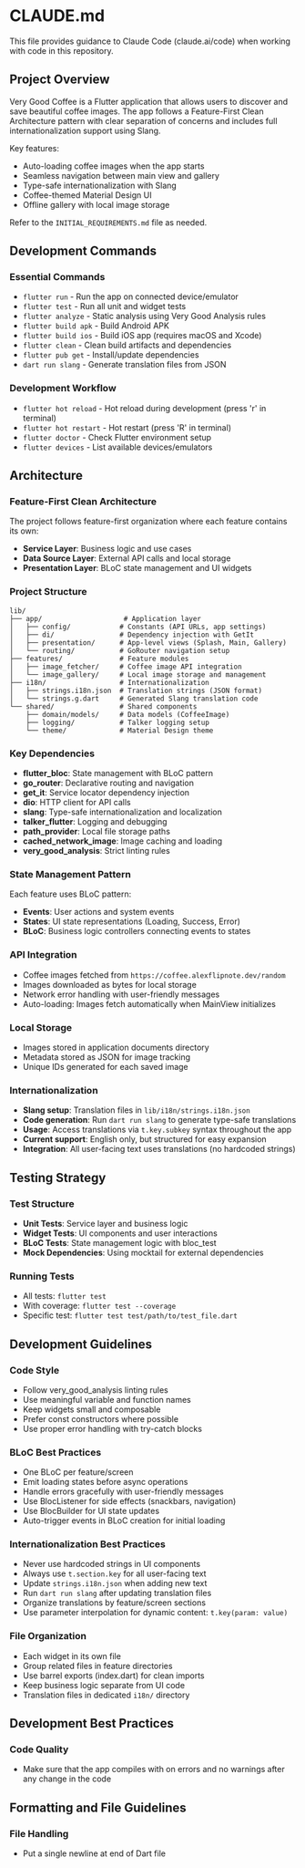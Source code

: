 # CLAUDE.md

This file provides guidance to Claude Code (claude.ai/code) when working with code in this repository.

## Project Overview

Very Good Coffee is a Flutter application that allows users to discover and save beautiful coffee images. The app follows a Feature-First Clean Architecture pattern with clear separation of concerns and includes full internationalization support using Slang.

Key features:
- Auto-loading coffee images when the app starts
- Seamless navigation between main view and gallery
- Type-safe internationalization with Slang
- Coffee-themed Material Design UI
- Offline gallery with local image storage

Refer to the `INITIAL_REQUIREMENTS.md` file as needed.

## Development Commands

### Essential Commands
- `flutter run` - Run the app on connected device/emulator
- `flutter test` - Run all unit and widget tests
- `flutter analyze` - Static analysis using Very Good Analysis rules
- `flutter build apk` - Build Android APK
- `flutter build ios` - Build iOS app (requires macOS and Xcode)
- `flutter clean` - Clean build artifacts and dependencies
- `flutter pub get` - Install/update dependencies
- `dart run slang` - Generate translation files from JSON

### Development Workflow
- `flutter hot reload` - Hot reload during development (press 'r' in terminal)
- `flutter hot restart` - Hot restart (press 'R' in terminal)
- `flutter doctor` - Check Flutter environment setup
- `flutter devices` - List available devices/emulators

## Architecture

### Feature-First Clean Architecture
The project follows feature-first organization where each feature contains its own:
- **Service Layer**: Business logic and use cases
- **Data Source Layer**: External API calls and local storage
- **Presentation Layer**: BLoC state management and UI widgets

### Project Structure
```
lib/
├── app/                    # Application layer
│   ├── config/            # Constants (API URLs, app settings)
│   ├── di/                # Dependency injection with GetIt
│   ├── presentation/      # App-level views (Splash, Main, Gallery)
│   └── routing/           # GoRouter navigation setup
├── features/              # Feature modules
│   ├── image_fetcher/     # Coffee image API integration
│   └── image_gallery/     # Local image storage and management
├── i18n/                  # Internationalization
│   ├── strings.i18n.json  # Translation strings (JSON format)
│   └── strings.g.dart     # Generated Slang translation code
└── shared/                # Shared components
    ├── domain/models/     # Data models (CoffeeImage)
    ├── logging/           # Talker logging setup
    └── theme/             # Material Design theme
```

### Key Dependencies
- **flutter_bloc**: State management with BLoC pattern
- **go_router**: Declarative routing and navigation
- **get_it**: Service locator dependency injection
- **dio**: HTTP client for API calls
- **slang**: Type-safe internationalization and localization
- **talker_flutter**: Logging and debugging
- **path_provider**: Local file storage paths
- **cached_network_image**: Image caching and loading
- **very_good_analysis**: Strict linting rules

### State Management Pattern
Each feature uses BLoC pattern:
- **Events**: User actions and system events
- **States**: UI state representations (Loading, Success, Error)
- **BLoC**: Business logic controllers connecting events to states

### API Integration
- Coffee images fetched from `https://coffee.alexflipnote.dev/random`
- Images downloaded as bytes for local storage
- Network error handling with user-friendly messages
- Auto-loading: Images fetch automatically when MainView initializes

### Local Storage
- Images stored in application documents directory
- Metadata stored as JSON for image tracking
- Unique IDs generated for each saved image

### Internationalization
- **Slang setup**: Translation files in `lib/i18n/strings.i18n.json`
- **Code generation**: Run `dart run slang` to generate type-safe translations
- **Usage**: Access translations via `t.key.subkey` syntax throughout the app
- **Current support**: English only, but structured for easy expansion
- **Integration**: All user-facing text uses translations (no hardcoded strings)

## Testing Strategy

### Test Structure
- **Unit Tests**: Service layer and business logic
- **Widget Tests**: UI components and user interactions
- **BLoC Tests**: State management logic with bloc_test
- **Mock Dependencies**: Using mocktail for external dependencies

### Running Tests
- All tests: `flutter test`
- With coverage: `flutter test --coverage`
- Specific test: `flutter test test/path/to/test_file.dart`

## Development Guidelines

### Code Style
- Follow very_good_analysis linting rules
- Use meaningful variable and function names
- Keep widgets small and composable
- Prefer const constructors where possible
- Use proper error handling with try-catch blocks

### BLoC Best Practices
- One BLoC per feature/screen
- Emit loading states before async operations
- Handle errors gracefully with user-friendly messages
- Use BlocListener for side effects (snackbars, navigation)
- Use BlocBuilder for UI state updates
- Auto-trigger events in BLoC creation for initial loading

### Internationalization Best Practices
- Never use hardcoded strings in UI components
- Always use `t.section.key` for all user-facing text
- Update `strings.i18n.json` when adding new text
- Run `dart run slang` after updating translation files
- Organize translations by feature/screen sections
- Use parameter interpolation for dynamic content: `t.key(param: value)`

### File Organization
- Each widget in its own file
- Group related files in feature directories
- Use barrel exports (index.dart) for clean imports
- Keep business logic separate from UI code
- Translation files in dedicated `i18n/` directory

## Development Best Practices

### Code Quality
- Make sure that the app compiles with on errors and no warnings after any change in the code

## Formatting and File Guidelines

### File Handling
- Put a single newline at end of Dart file